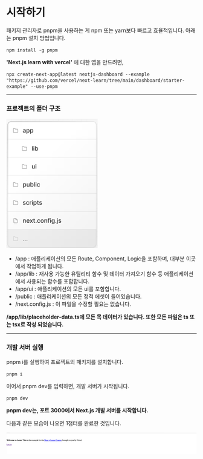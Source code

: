 # 시작하기

패키지 관리자로 pnpm을 사용하는 게 npm 또는 yarn보다 빠르고 효율적입니다. 아래는 pnpm 설치 방법입니다.
```
npm install -g pnpm
```

**'Next.js learn with vercel'** 에 대한 앱을 만드려면, 
```
npx create-next-app@latest nextjs-dashboard --example "https://github.com/vercel/next-learn/tree/main/dashboard/starter-example" --use-pnpm
```

---

### 프로젝트의 폴더 구조

![alt text](image.png)
- /app : 애플리케이션의 모든 Route, Component, Logic을 포함하며, 대부분 이곳에서 작업하게 됩니다.
- /app/lib : 재사용 가능한 유틸리티 함수 및 데이터 가져오기 함수 등 애플리케이션에서 사용되는 함수를 포함합니다.
- /app/ui : 애플리케이션의 모든 ui를 포함합니다. 
- /public : 애플리케이션의 모든 정적 에셋이 들어있습니다.
- /next.config.js : 이 파일을 수정할 필요는 없습니다.


**/app/lib/placeholder-data.ts에 모든 목 데이터가 있습니다. 또한 모든 파일은 ts 또는 tsx로 작성 되었습니다.**

---

### 개발 서버 실행

pnpm i를 실행하여 프로젝트의 패키지를 설치합니다.
```
pnpm i
```

이어서 pnpm dev를 입력하면, 개발 서버가 시작됩니다.
```
pnpm dev
```

**pnpm dev는, 포트 3000에서 Next.js 개발 서버를 시작합니다.**

다음과 같은 모습이 나오면 1챕터를 완료한 것입니다.

![alt text](image-1.png)

